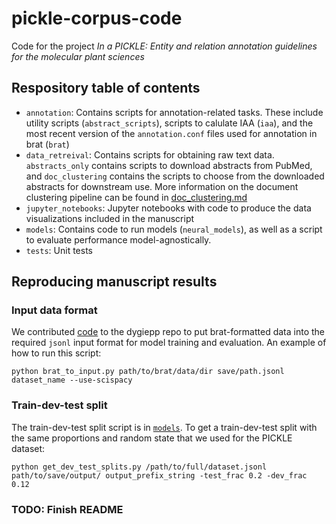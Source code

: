 # pickle-corpus-code
Code for the project *In a PICKLE: Entity and relation annotation guidelines for the molecular plant sciences*

## Respository table of contents
* `annotation`: Contains scripts for annotation-related tasks. These include utility scripts (`abstract_scripts`), scripts to calulate IAA (`iaa`), and the most recent version of the `annotation.conf` files used for annotation in brat (`brat`)
* `data_retreival`: Contains scripts for obtaining raw text data. `abstracts_only` contains scripts to download abstracts from PubMed, and `doc_clustering` contains the scripts to choose from the downloaded abstracts for downstream use. More information on the document clustering pipeline can be found in [doc_clustering.md](https://github.com/serenalotreck/pickle-corpus-code/tree/master/data_retrieval/doc_clustering/doc_clustering.md)
* `jupyter_notebooks`: Jupyter notebooks with code to produce the data visualizations included in the manuscript
* `models`: Contains code to run models (`neural_models`), as well as a script to evaluate performance model-agnostically. 
* `tests`: Unit tests 

## Reproducing manuscript results
### Input data format
We contributed [code](https://github.com/dwadden/dygiepp#updates) to the dygiepp repo to put brat-formatted data into the required `jsonl` input format for model training and evaluation. An example of how to run this script:

```
python brat_to_input.py path/to/brat/data/dir save/path.jsonl dataset_name --use-scispacy
```
### Train-dev-test split
The train-dev-test split script is in [`models`](https://github.com/serenalotreck/pickle-corpus-code/tree/master/models). To get a train-dev-test split with the same proportions and random state that we used for the PICKLE dataset:

```
python get_dev_test_splits.py /path/to/full/dataset.jsonl path/to/save/output/ output_prefix_string -test_frac 0.2 -dev_frac 0.12
```

### TODO: Finish README
